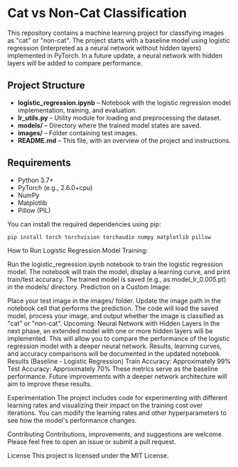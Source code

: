 # Cat vs Non-Cat Classification

This repository contains a machine learning project for classifying images as "cat" or "non-cat". The project starts with a baseline model using logistic regression (interpreted as a neural network without hidden layers) implemented in PyTorch. In a future update, a neural network with hidden layers will be added to compare performance.

## Project Structure

- **logistic_regression.ipynb** – Notebook with the logistic regression model implementation, training, and evaluation.
- **lr_utils.py** – Utility module for loading and preprocessing the dataset.
- **models/** – Directory where the trained model states are saved.
- **images/** – Folder containing test images.
- **README.md** – This file, with an overview of the project and instructions.

## Requirements

- Python 3.7+
- PyTorch (e.g., 2.6.0+cpu)
- NumPy
- Matplotlib
- Pillow (PIL)

You can install the required dependencies using pip:

```bash
pip install torch torchvision torchaudio numpy matplotlib pillow
```

How to Run
Logistic Regression Model
Training:

Run the logistic_regression.ipynb notebook to train the logistic regression model.
The notebook will train the model, display a learning curve, and print train/test accuracy.
The trained model is saved (e.g., as model_lr_0.005.pt) in the models/ directory.
Prediction on a Custom Image:

Place your test image in the images/ folder.
Update the image path in the notebook cell that performs the prediction.
The code will load the saved model, process your image, and output whether the image is classified as "cat" or "non-cat".
Upcoming: Neural Network with Hidden Layers
In the next phase, an extended model with one or more hidden layers will be implemented.
This will allow you to compare the performance of the logistic regression model with a deeper neural network.
Results, learning curves, and accuracy comparisons will be documented in the updated notebook.
Results (Baseline - Logistic Regression)
Train Accuracy: Approximately 99%
Test Accuracy: Approximately 70%
These metrics serve as the baseline performance. Future improvements with a deeper network architecture will aim to improve these results.

Experimentation
The project includes code for experimenting with different learning rates and visualizing their impact on the training cost over iterations. You can modify the learning rates and other hyperparameters to see how the model's performance changes.

Contributing
Contributions, improvements, and suggestions are welcome. Please feel free to open an issue or submit a pull request.

License
This project is licensed under the MIT License.
